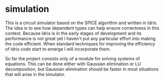 simulation
==========

This is a circuit simulator based on the SPICE algorithm and written in Idris.
The idea is to see how dependent types can help ensure correctness in this
context. Because Idris is in the early stages of development and its
performance is not great yet I haven't put any particular effort into making
the code efficient. When standard techniques for improving the efficiency of
Idris code start to emerge I will incorporate them.

So far the project consists only of a module for solving systems of equations.
This can be done either with Gaussian elimination or LU decomposition, but
Gaussian elimination should be faster in most situations that will arise in the
simulator.
